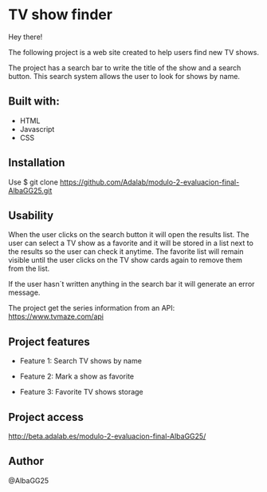 
# TV show finder

Hey there!

The following project is a web site created to help users find new TV shows. 

The project has a search bar to write the title of the show and a search button. This search system allows the user to look for shows by name. 

## Built with:

- HTML
- Javascript
- CSS

## Installation

Use $ git clone https://github.com/Adalab/modulo-2-evaluacion-final-AlbaGG25.git

## Usability

When the user clicks on the search button it will open the results list. The user can select a TV show as a favorite and it will be stored in a list next to the results so the user can check it anytime. The favorite list will remain visible until the user clicks on the TV show cards again to remove them from the list.

If the user hasn´t written anything in the search bar it will generate an error message. 

The project get the series information from an API: 
<https://www.tvmaze.com/api>

## Project features

- Feature 1: Search TV shows by name

- Feature 2: Mark a show as favorite

- Feature 3: Favorite TV shows storage


## Project access 

http://beta.adalab.es/modulo-2-evaluacion-final-AlbaGG25/

## Author
@AlbaGG25

